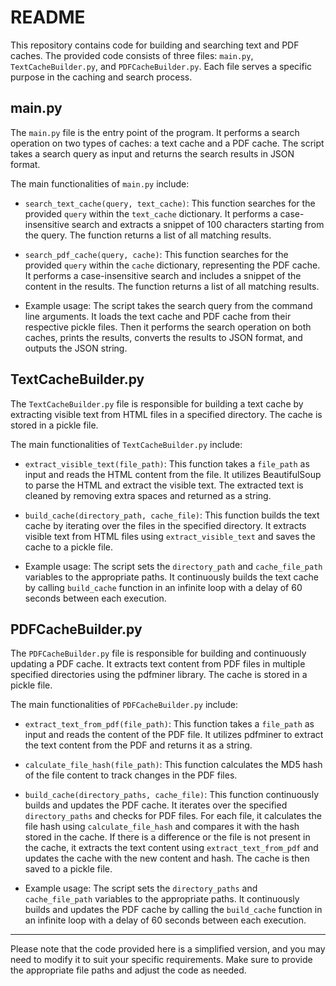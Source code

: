 # README

This repository contains code for building and searching text and PDF caches. The provided code consists of three files: `main.py`, `TextCacheBuilder.py`, and `PDFCacheBuilder.py`. Each file serves a specific purpose in the caching and search process.

## main.py

The `main.py` file is the entry point of the program. It performs a search operation on two types of caches: a text cache and a PDF cache. The script takes a search query as input and returns the search results in JSON format.

The main functionalities of `main.py` include:

- `search_text_cache(query, text_cache)`: This function searches for the provided `query` within the `text_cache` dictionary. It performs a case-insensitive search and extracts a snippet of 100 characters starting from the query. The function returns a list of all matching results.

- `search_pdf_cache(query, cache)`: This function searches for the provided `query` within the `cache` dictionary, representing the PDF cache. It performs a case-insensitive search and includes a snippet of the content in the results. The function returns a list of all matching results.

- Example usage: The script takes the search query from the command line arguments. It loads the text cache and PDF cache from their respective pickle files. Then it performs the search operation on both caches, prints the results, converts the results to JSON format, and outputs the JSON string.

## TextCacheBuilder.py

The `TextCacheBuilder.py` file is responsible for building a text cache by extracting visible text from HTML files in a specified directory. The cache is stored in a pickle file.

The main functionalities of `TextCacheBuilder.py` include:

- `extract_visible_text(file_path)`: This function takes a `file_path` as input and reads the HTML content from the file. It utilizes BeautifulSoup to parse the HTML and extract the visible text. The extracted text is cleaned by removing extra spaces and returned as a string.

- `build_cache(directory_path, cache_file)`: This function builds the text cache by iterating over the files in the specified directory. It extracts visible text from HTML files using `extract_visible_text` and saves the cache to a pickle file.

- Example usage: The script sets the `directory_path` and `cache_file_path` variables to the appropriate paths. It continuously builds the text cache by calling `build_cache` function in an infinite loop with a delay of 60 seconds between each execution.

## PDFCacheBuilder.py

The `PDFCacheBuilder.py` file is responsible for building and continuously updating a PDF cache. It extracts text content from PDF files in multiple specified directories using the pdfminer library. The cache is stored in a pickle file.

The main functionalities of `PDFCacheBuilder.py` include:

- `extract_text_from_pdf(file_path)`: This function takes a `file_path` as input and reads the content of the PDF file. It utilizes pdfminer to extract the text content from the PDF and returns it as a string.

- `calculate_file_hash(file_path)`: This function calculates the MD5 hash of the file content to track changes in the PDF files.

- `build_cache(directory_paths, cache_file)`: This function continuously builds and updates the PDF cache. It iterates over the specified `directory_paths` and checks for PDF files. For each file, it calculates the file hash using `calculate_file_hash` and compares it with the hash stored in the cache. If there is a difference or the file is not present in the cache, it extracts the text content using `extract_text_from_pdf` and updates the cache with the new content and hash. The cache is then saved to a pickle file.

- Example usage: The script sets the `directory_paths` and `cache_file_path` variables to the appropriate paths. It continuously builds and updates the PDF cache by calling the `build_cache` function in an infinite loop with a delay of 60 seconds between each execution.

---

Please note that the code provided here is a simplified version, and you may need to modify it to suit your specific requirements. Make sure to provide the appropriate file paths and adjust the code as needed.

